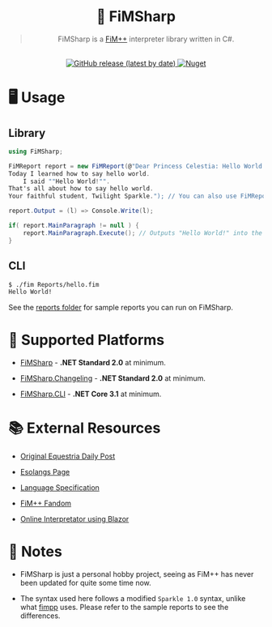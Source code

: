<div align="center">
  
# 🐎 FiMSharp

> FiMSharp is a [FiM++](https://esolangs.org/wiki/FiM%2B%2B) interpreter library written in C#.

<br>

<div>
	<a href="https://github.com/Jaezmien/FiMSharp">
		<img
			alt="GitHub release (latest by date)"
			src="https://img.shields.io/github/v/release/Jaezmien/FiMSharp?label=Latest%20Release&style=for-the-badge"
		>
	</a>
	<a href="https://www.nuget.org/packages/FiMSharp/">
		<img
			alt="Nuget"
			src="https://img.shields.io/nuget/v/FiMSharp?style=for-the-badge"
		>
	</a>
</div>

</div>

# 🖥 Usage

## Library

```csharp
using FiMSharp;

FiMReport report = new FiMReport(@"Dear Princess Celestia: Hello World!
Today I learned how to say hello world.
	I said ""Hello World!"".
That's all about how to say hello world.
Your faithful student, Twilight Sparkle."); // You can also use FiMReport.FromFile(string path); to use a path instead.

report.Output = (l) => Console.Write(l);

if( report.MainParagraph != null ) {
	report.MainParagraph.Execute(); // Outputs "Hello World!" into the console.
}
```

## CLI

```bash
$ ./fim Reports/hello.fim
Hello World!
```

See the [reports folder](./FiMSharp.Test/Reports/) for sample reports you can run on FiMSharp.

# 🚧 Supported Platforms

-   [FiMSharp](./FiMSharp) - **.NET Standard 2.0** at minimum.

-   [FiMSharp.Changeling](https://github.com/Jaezmien/FiMSharp/tree/master/FiMSharp.Changeling) - **.NET Standard 2.0** at minimum.

-   [FiMSharp.CLI](./FiMSharp.CLI) - **.NET Core 3.1** at minimum.

# 📚 External Resources

-   [Original Equestria Daily Post](https://www.equestriadaily.com/2012/10/editorial-fim-pony-programming-language.html)

-   [Esolangs Page](https://esolangs.org/wiki/FiM%2B%2B)

-   [Language Specification](https://docs.google.com/document/d/1gU-ZROmZu0Xitw_pfC1ktCDvJH5rM85TxxQf5pg_xmg/edit#)

-   [FiM++ Fandom](https://fimpp.fandom.com)

-   [Online Interpretator using Blazor](https://fimsharp.netlify.app)

# 📝 Notes

-   FiMSharp is just a personal hobby project, seeing as FiM++ has never been updated for quite some time now.

-   The syntax used here follows a modified `Sparkle 1.0` syntax, unlike what [fimpp](https://github.com/KarolS/fimpp) uses. Please refer to the sample reports to see the differences.
